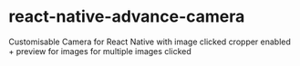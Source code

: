 # react-native-advance-camera
Customisable Camera for React Native with image clicked cropper enabled + preview for images for multiple images clicked
